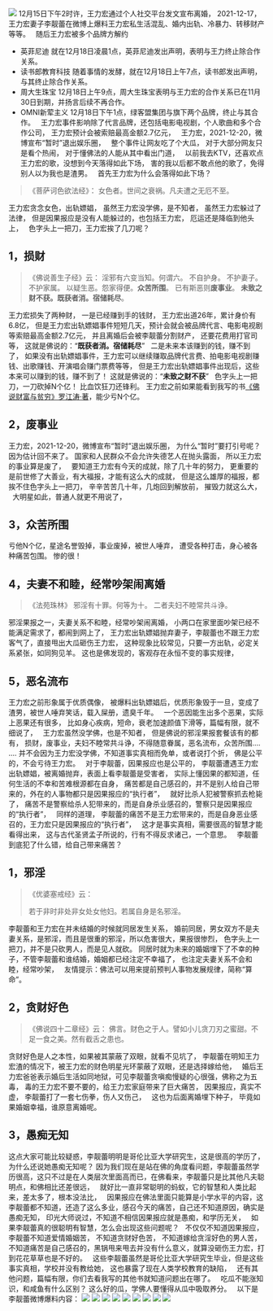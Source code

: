 
![](images/李靓蕾王力宏.jpg)
12月15日下午2时许，王力宏通过个人社交平台发文宣布离婚，
2021-12-17，王力宏妻子李靓蕾在微博上爆料王力宏私生活混乱、婚内出轨、冷暴力、转移财产等等。
&nbsp;
随后王力宏被多个品牌方解约
*   英菲尼迪
就在12月18日凌晨1点，英菲尼迪发出声明，表明与王力终止除合作关系。
*   读书郎教育科技
随着事情的发酵，就在12月18日上午7点，读书郎发出声明，与其终止除合作关系。
*   周大生珠宝
12月18日上午9点，周大生珠宝表明与王力宏的合作关系已在11月30日到期，并扬言后续不再合作。
*   OMNI新荤主义
12月18日下午1点，绿客盟集团与旗下两个品牌，终止与其合作。
&nbsp;
王力宏事件影响除了代言品牌，还包括电影电视剧，个人歌曲和多个合作公司，
王力宏预计会被索赔最高金额2.7亿元，
&nbsp;
王力宏，2021-12-20，微博宣布“暂时”退出娱乐圈，
&nbsp;
整个事件让网友吃了个大瓜，
对于大部分网友只是看个热闹，
对于懂佛法的人能从其中看出门道，
&nbsp;
以前我去KTV，还喜欢点王力宏的歌，没想到今天落得如此下场，
害的我以后都不敢点他的歌了，免得别人以为我也是渣男。
&nbsp;
首先王力宏为什么会落得如此下场？
> 《菩萨诃色欲法经》：
> 女色者。世间之衰祸。凡夫遭之无厄不至。

王力宏贪念女色，出轨嫖娼，
虽然王力宏没学佛，是不知者，
虽然王力宏躲过了法律，
但是因果报应是没有人能躲过的，也包括王力宏，
厄运还是降临到他头上，
&nbsp;
色字头上一把刀，王力宏挨了几刀呢？
## 1，损财
> 《佛说善生子经》云： 
> 淫邪有六变当知。何谓六。
> 不自护身。
> 不护妻子。
> 不护家属。
> 以疑生恶。怨家得便。**众苦所围**。
> 已有斯恶则**废事业**。
> **未致之财不获。既获者消。宿储耗尽**。

王力宏损失了两种财，
一是已经赚到手的钱财，
王力宏出道26年，累计身价有6.8亿，
但是王力宏出轨嫖娼事件短短几天，预计会就会被品牌代言、电影电视剧等索赔最高金额2.7亿元，
并且离婚后会被李靓蕾分割财产，
还要花费用打官司等，
这就是佛说的：“**既获者消。宿储耗尽**”
&nbsp;
二是未来本该赚到的钱，赚不到了，
如果没有出轨嫖娼事件，王力宏可以继续赚取品牌代言费、拍电影电视剧赚钱、出歌赚钱、开演唱会赚门票费等等，
但是王力宏出轨嫖娼事件出现后，这些本来可以赚到的钱，赚不到了！
这就是佛说的：“**未致之财不获**”
&nbsp;
色字头上一把刀，一刀砍掉N个亿！
比血饮狂刀还锋利。
王力宏之前如果能看到我写的书[《佛说财富与贫穷》罗江涛·著](https://www.kancloud.cn/luojiangtao/foshuocaifu)，能少亏N个亿。
## 2，废事业
王力宏，2021-12-20，微博宣布“暂时”退出娱乐圈，
为什么“暂时”要打引号呢？
因为估计回不来了。
国家和人民群众不会允许失德艺人在抛头露面，
所以王力宏的事业算是废了，
&nbsp;
要知道王力宏有今天的成就，除了几十年的努力，
更重要的是前世修了大善业，有大福报，才能有这么大的成就，
但是这么雄厚的福报，都挨不住色字头上一把刀，
辛辛苦苦几十年，几炮回到解放前，
摧毁力就这么大，
&nbsp;
大明星如此，普通人就更不用说了，
&nbsp;
## 3，众苦所围
亏他N个亿，星途名誉毁掉，事业废掉，被世人唾弃，
遭受各种打击，身心被各种痛苦包围。
惨的很！
&nbsp;
## 4，夫妻不和睦，经常吵架闹离婚
> 《法苑珠林》
> 邪淫有十罪。何等为十。
> 二者夫妇不睦常共斗诤。

邪淫果报之一，夫妻关系不和睦，经常吵架闹离婚，
小两口在家里面吵架已经不能满足需求了，都闹到网上了，
王力宏出轨嫖娼抛弃妻子，李靓蕾也不跟王力宏客气了，直接甩出大瓜砸伤王力宏，
这种现象比较常见，只要一方出轨，必定关系紧张，如同狗见羊。
这也是佛发现的，客观存在永恒不变的事实规律，
&nbsp;
## 5，恶名流布
王力宏之前形象属于优质偶像，
被爆料出轨嫖娼后，优质形象毁于一旦，变成了渣男，被世人唾弃笑话，载入屎册，遗臭千年。
&nbsp;
一个恶因能生出多个恶果，实际上恶果还有很多，
比如身心疾病，短命，衰老加速颜值下滑等，篇幅有限，就不细说了，
&nbsp;
王力宏虽然没学佛，也是不知者，
但是佛说的邪淫果报套餐该有的都有，
损财，废事业，夫妇不睦常共斗诤，不得随意眷属，恶名流布，众苦所围.... ....
并不会因为王力宏没学佛，不知道事实真相而免单，或者说打个折，
佛是公平的，不会亏待王力宏。
&nbsp;
对于李靓蕾，因果报应也是公平的，
李靓蕾遭遇王力宏出轨嫖娼，被离婚抛弃，表面上看李靓蕾是受害者，
实际上懂因果的都知道，任何生活的不幸和苦难根源都在自身，
痛苦都是自己感召的，并不是别人给自己带来的，外在的人事物都只是因果报应的“执行者”，
&nbsp;
就好比杀人犯被警察抓去枪毙了，
痛苦不是警察给杀人犯带来的，而是自身杀业感召的，警察只是因果报应的“执行者”，
&nbsp;
同样的道理，
李靓蕾的痛苦不是王力宏带来的，而是自身恶业感召的，王力宏只是因果报应的“执行者”，
&nbsp;
这才是事实真相，需要很高的智慧才能看得出来，
这与古代圣贤孟子所说的，行有不得反求诸己，一个意思。
&nbsp;
李靓蕾到底犯了什么错，给自己带来痛苦？
## 1，邪淫
> 《优婆塞戒经》云：
> 
>  若于非时非处非女处女他妇。若属自身是名邪淫。

李靓蕾和王力宏在并未结婚的时候就同居发生关系，
婚前同居，男女双方不是夫妻关系，是邪淫，而且是很重的邪淫，所以危害很大，果报很惨烈，
色字头上一把刀，并不是只砍男人，而是见人就砍。
同居时就为未来的婚姻埋下了不幸的种子，不管李靓蕾和谁结婚，婚姻都已经注定不幸福了，
也注定夫妻关系不会和睦，经常吵架，
&nbsp;
友情提示：佛法可以用来提前预判人事物发展规律，简称“算命”。

## 2，贪财好色
> 《佛说四十二章经》云： 
> 佛言。财色之于人。譬如小儿贪刀刃之蜜甜。不足一食之美。然有截舌之患也。

贪财好色是人之本性，如果被其蒙蔽了双眼，就看不见坑了，
李靓蕾在明知王力宏渣的情况下，被王力宏的财色明星光环蒙蔽了双眼，还是选择嫁给他，
&nbsp;
婚后王力宏爸爸表示婚后生活如同地狱，可见李靓蕾贪嗔痴慢疑的心很强，佛称之为五毒，
毒的王力宏不要不要的，给王力宏家庭带来了巨大痛苦，
因果报应，真实不虚，
李靓蕾打了一套七伤拳，伤人又伤己，
&nbsp;
这也为后面离婚埋下种子，
毕竟如果婚姻幸福，谁原意离婚呢。

## 3，愚痴无知
这点大家可能比较疑惑，李靓蕾明明是哥伦比亚大学研究生，这是很高的学历了，
为什么还说她愚痴无知呢？
因为我们现在是站在佛的角度看问题，李靓蕾虽然学历很高，这只不过是在人类层次里面高而已，在佛看来，李靓蕾只是比其他凡夫聪明点，和佛相比还差很远，
&nbsp;
就好比一直非常聪明的蚂蚁，它的智慧和人类比起来，差太多了，根本没法比，
&nbsp;
因果报应在佛法里面只能算是小学水平的内容，这李靓蕾都不知道，还造了这么多业，感召今天的痛苦，自己还不知道原因，确实是愚痴无知，
印光大师说过，不知道不相信因果报应就是愚痴，和学历无关，
&nbsp;
如果李靓蕾真的很聪明有智慧，怎么会出现这些问题呢？
&nbsp;
不仅仅不知道因果报应，
李靓蕾不知道爱情婚姻苦，
不知道贪财好色苦，
不知道嫁给贪淫好色的男人苦，
不知道痛苦是自己感召的，黑锅甩来甩去并没有什么意义，就算没砸伤王力宏，打到花花草草也是不好的。
&nbsp;
这些李靓蕾虽然是哥伦比亚大学研究生毕业，但是这些事实真相，学校并没有教给她，
这也暴露了现在人类学校教育的缺陷，
&nbsp;
还有其他问题，篇幅有限，你们去看我写的其他书就知道问题出在哪了。
&nbsp;
吃瓜不能涨知识，和咸鱼有什么区别？
这么好的瓜，学佛人要懂得从瓜中吸取养分。
&nbsp;
以下是李靓蕾微博爆料内容：
![](images/李靓蕾控诉王力宏1.jpg)
![](images/李靓蕾控诉王力宏2.jpg)
![](images/李靓蕾控诉王力宏3.jpg)
![](images/李靓蕾控诉王力宏4.jpg)
![](images/李靓蕾控诉王力宏5.jpg)
![](images/李靓蕾控诉王力宏6.jpg)
![](images/李靓蕾控诉王力宏7.jpg)
![](images/李靓蕾控诉王力宏8.jpg)
![](images/李靓蕾控诉王力宏9.jpg)

